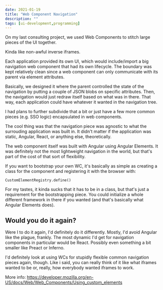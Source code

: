 ```yaml
--- 
date: 2021-01-19
title: "Web Component Navigation"
description: ""
tags: [ui-development,programming]
---
```


On my last consulting project, we used Web Components to stitch large pieces of the UI together.

Kinda like non-awful inverse iframes.

Each application provided its own UI, which would include/import a big navigation web component that had its own lifecycle.
The boundary was kept relatively clean since a web component can only communicate with its parent via element attributes.

Basically, we designed it where the parent controlled the state of the navigation by putting a couple of JSON blobs on specific attributes.
Then, the navigation would just redraw itself based on what was in there.
That way, each application could have whatever it wanted in the navigation tree.

I had plans to further subdivide that a bit or just have a few more common pieces (e.g. SSO logic) encapsulated in web components.

The cool thing was that the navigation piece was agnostic to what the surrouding application was built in.
It didn't matter if the application was static, Angular, React, or anything else, theoretically.

The web component itself was built with Angular using Angular Elements.
It was definitely not the most lightweight navigation in the world, but that's part of the cost of that sort of flexibility.

If you want to bootstrap your own WC, it's basically as simple as creating a class for the component and registering it with the browser with:

```
CustomElementRegistry.define()
```

For my tastes, it kinda sucks that it has to be in a class, but that's just a requirement for the bootstrapping piece.
You could initialize a whole different framework in there if you wanted (and that's basically what Angular Elements does).

## Would you do it again?

Were I to do it again, I'd definitely do it differently.
Mostly, I'd avoid Angular like the plague, frankly.
The most dynamic I'd get for navigation components in particular would be React.
Possibly even something a bit smaller like Preact or Inferno.

I'd definitely look at using WCs for stupidly flexible common navigation pieces again, though.
Like i said, you can really think of it like what iframes wanted to be or, really, how everybody wanted iframes to work.

More info:
https://developer.mozilla.org/en-US/docs/Web/Web_Components/Using_custom_elements
